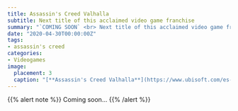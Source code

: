 ```yaml
---
title: Assassin's Creed Valhalla
subtitle: Next title of this acclaimed video game franchise
summary: "`COMING SOON` <br> Next title of this acclaimed video game franchise."
date: "2020-04-30T00:00:00Z"
tags:
- assassin's creed
categories:
- Videogames
image:
  placement: 3
  caption: "[**Assassin's Creed Valhalla**](https://www.ubisoft.com/es-es/game/assassins-creed/valhalla)"
---
```


{{% alert note %}}
Coming soon...
{{% /alert %}}